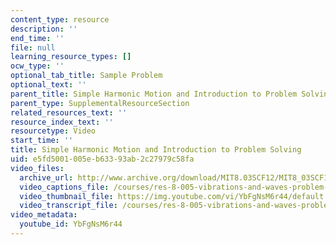 ```yaml
---
content_type: resource
description: ''
end_time: ''
file: null
learning_resource_types: []
ocw_type: ''
optional_tab_title: Sample Problem
optional_text: ''
parent_title: Simple Harmonic Motion and Introduction to Problem Solving
parent_type: SupplementalResourceSection
related_resources_text: ''
resource_index_text: ''
resourcetype: Video
start_time: ''
title: Simple Harmonic Motion and Introduction to Problem Solving
uid: e5fd5001-005e-b633-93ab-2c27979c58fa
video_files:
  archive_url: http://www.archive.org/download/MIT8.03SCF12/MIT8_03SCF12_ses01_300k.mp4
  video_captions_file: /courses/res-8-005-vibrations-and-waves-problem-solving-fall-2012/fdd5b086eeda5492b5c9c8e333654b9d_YbFgNsM6r44.vtt
  video_thumbnail_file: https://img.youtube.com/vi/YbFgNsM6r44/default.jpg
  video_transcript_file: /courses/res-8-005-vibrations-and-waves-problem-solving-fall-2012/a99b62a003c3f62ddb4b012df64444ce_YbFgNsM6r44.pdf
video_metadata:
  youtube_id: YbFgNsM6r44
---
```

